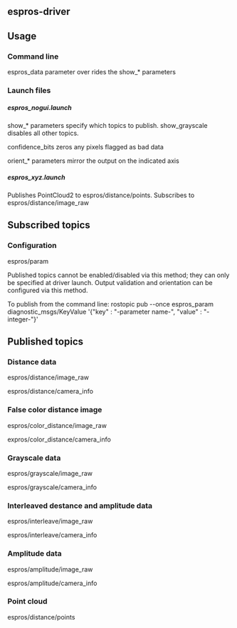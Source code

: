 ## espros-driver

## Usage

### Command line

espros_data parameter over rides the show_* parameters

### Launch files

##### espros_nogui.launch

show_* parameters specify which topics to publish.  show_grayscale disables all other topics.

confidence_bits zeros any pixels flagged as bad data

orient_* parameters mirror the output on the indicated axis



##### espros_xyz.launch

Publishes PointCloud2 to espros/distance/points. Subscribes to espros/distance/image_raw


## Subscribed topics

### Configuration

espros/param

Published topics cannot be enabled/disabled via this method; they can only be specified at driver launch.  Output validation and orientation can be configured via this method.

To publish from the command line: rostopic pub --once espros_param diagnostic_msgs/KeyValue   '{"key" : "-parameter name-", "value" : "-integer-"}'


## Published topics

### Distance data

espros/distance/image_raw

espros/distance/camera_info


### False color distance image

espros/color_distance/image_raw

expros/color_distance/camera_info


### Grayscale data

espros/grayscale/image_raw

espros/grayscale/camera_info


### Interleaved destance and amplitude data

espros/interleave/image_raw

espros/interleave/camera_info


### Amplitude data

espros/amplitude/image_raw

espros/amplitude/camera_info


### Point cloud

espros/distance/points
